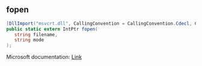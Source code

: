 ## fopen

```csharp
[DllImport("msvcrt.dll", CallingConvention = CallingConvention.Cdecl, CharSet = CharSet.Ansi, SetLastError = true)]
public static extern IntPtr fopen(
   string filename,
   string mode
);
```

Microsoft documentation: [Link](https://learn.microsoft.com/en-us/cpp/c-runtime-library/reference/fopen-wfopen?view=msvc-170#:~:text=fopen%20accepts%20paths%20that%20are,at%20the%20time%20of%20execution.)
